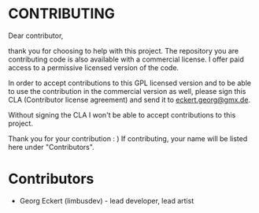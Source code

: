 # CONTRIBUTING

Dear contributor,

thank you for choosing to help with this project. The repository you are contributing code is also available with a commercial license. I offer paid access to a permissive licensed version of the code. 

In order to accept contributions to this GPL licensed version and to be able to use the contribution in the commercial version as well, please sign this CLA (Contributor license agreement) and send it to eckert.georg@gmx.de.

Without signing the CLA I won't be able to accept contributions to this project.

Thank you for your contribution : ) If contributing, your name will be listed here under "Contributors".


# Contributors

+ Georg Eckert (limbusdev) - lead developer, lead artist
